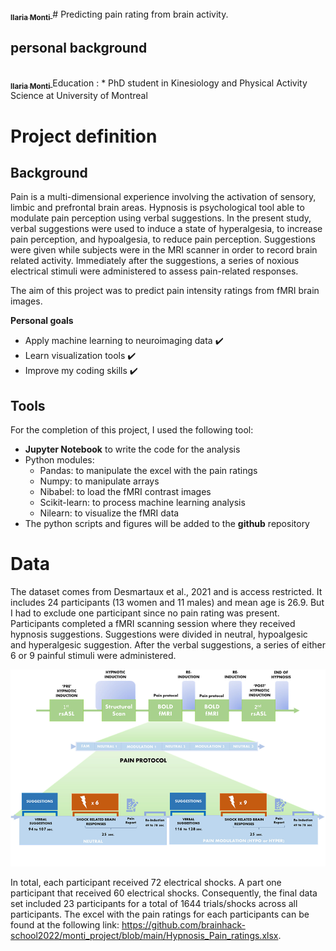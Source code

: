 <a href="https://github.com/ilariam9">
	<img src0="https://avatars.githubusercontent.com/u/95041197?s=400&u=97f6a4ba30c2c19673cad9d04e88e65242417cbf&v=4" "width="100px;" alt=""/>
	<br /><sub><b>Ilaria Monti</b></sub>
</a>
# Predicting pain rating from brain activity.

## personal background
<a href="https://github.com/ilariam9">
   <br /><sub><b>Ilaria Monti</b></sub>
</a>
Education :
  * PhD student in Kinesiology and Physical Activity Science at University of Montreal

# Project definition

## Background

Pain is a multi-dimensional experience involving the activation of sensory, limbic and prefrontal brain areas. Hypnosis is psychological tool able to modulate pain perception using verbal suggestions. In the present study, verbal suggestions were used to induce a state of hyperalgesia, to increase pain perception, and hypoalgesia, to reduce pain perception. Suggestions were given while subjects were in the MRI scanner in order to record brain related activity. Immediately after the suggestions, a series of noxious electrical stimuli were administered to assess pain-related responses.


The aim of this project was to predict pain intensity ratings from fMRI brain images.

**Personal goals**
* Apply machine learning to neuroimaging data :heavy_check_mark:
* Learn visualization tools :heavy_check_mark:
* Improve my coding skills :heavy_check_mark:

## Tools

For the completion of this project, I used the following tool: 
* **Jupyter Notebook** to write the code for the analysis
* Python modules: 
   * Pandas: to manipulate the excel with the pain ratings
   * Numpy: to manipulate arrays
   * Nibabel: to load the fMRI contrast images 
   * Scikit-learn: to process machine learning analysis
   * Nilearn: to visualize the fMRI data
* The python scripts and figures will be added to the **github** repository

# Data

The dataset comes from Desmartaux et al., 2021 and is access restricted. It includes 24 participants (13 women and 11 males) and mean age is 26.9. But I had to exclude one participant since no pain rating was present. Participants
completed a fMRI scanning session where they received hypnosis suggestions. Suggestions were divided in neutral, hypoalgesic and hyperalgesic suggestion.
After the verbal suggestions, a series of either 6 or 9 painful stimuli were administered. 

![Protocole](protocole_desmartaux2021.png)	
				     
In total, each participant received 72 electrical shocks. A part one participant that received 60 electrical shocks. 
Consequently, the final data set included 23 participants for a total of 1644 trials/shocks across all participants.
The excel with the pain ratings for each participants can be found at the following link: https://github.com/brainhack-school2022/monti_project/blob/main/Hypnosis_Pain_ratings.xlsx. 
